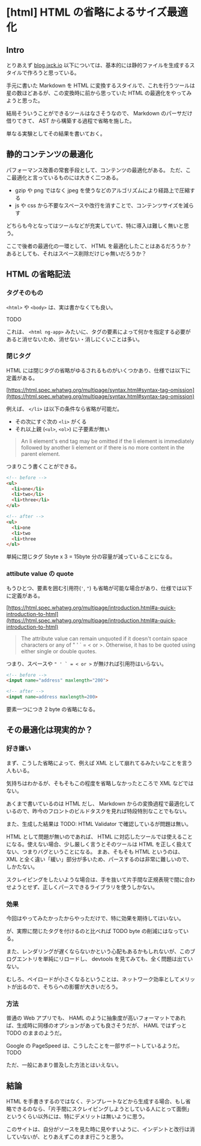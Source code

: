 # [html] HTML の省略によるサイズ最適化

## Intro

とりあえず [blog.jxck.io](https://blog.jxck.io) 以下については、基本的には静的ファイルを生成するスタイルで作ろうと思っている。

手元に書いた Markdown を HTML に変換するスタイルで、これを行うツールは星の数ほどあるが、この変換時に前から思っていた HTML の最適化をやってみようと思った。

結局そういうことができるツールはなさそうなので、 Markdown のパーサだけ借りてきて、 AST から構築する過程で省略を施した。

単なる実験としてその結果を書いておく。


## 静的コンテンツの最適化

パフォーマンス改善の常套手段として、コンテンツの最適化がある。
ただ、ここ最適化と言っているものには大きく二つある。

- gzip や png ではなく jpeg を使うなどのアルゴリズムにより経路上で圧縮する
- js や css から不要なスペースや改行を消すことで、コンテンツサイズを減らす


どちらも今となってはツールなどが充実していて、特に導入は難しく無いと思う。

ここで後者の最適化の一環として、 HTML を最適化したことはあるだろうか？
あるとしても、それはスペース削除だけじゃ無いだろうか？


## HTML の省略記法

### タグそのもの

`<html>` や `<body>` は、実は書かなくても良い。

TODO


これは、 `<html ng-app>` みたいに、タグの要素によって何かを指定する必要があると消せないため、消せない・消しにくいことは多い。


### 閉じタグ

HTML には閉じタグの省略がゆるされるものがいくつかあり、仕様では以下に定義がある。

[https://html.spec.whatwg.org/multipage/syntax.html#syntax-tag-omission](https://html.spec.whatwg.org/multipage/syntax.html#syntax-tag-omission)

例えば、 `</li>` は以下の条件なら省略が可能だ。

- その次にすぐ次の `<li>` がくる
- それ以上親 (`<ul>`, `<ol>`) に子要素が無い

> An li element's end tag may be omitted if the li element is immediately followed by another li element or if there is no more content in the parent element.


つまりこう書くことができる。


```html
<!-- before -->
<ul>
  <li>one</li>
  <li>two</li>
  <li>three</li>
</ul>

<!-- after -->
<ul>
  <li>one
  <li>two
  <li>three
</ul>
```

単純に閉じタグ 5byte x 3 = 15byte 分の容量が減っていることになる。


### attibute value の quote

もうひとつ、要素を囲む引用符(`'`, `"`) も省略が可能な場合があり、仕様では以下に定義がある。

[https://html.spec.whatwg.org/multipage/introduction.html#a-quick-introduction-to-html](https://html.spec.whatwg.org/multipage/introduction.html#a-quick-introduction-to-html)

> The attribute value can remain unquoted if it doesn't contain space characters or any of " ' ` = < or >. Otherwise, it has to be quoted using either single or double quotes.

つまり、スペースや ``" ' ` = < or >`` が無ければ引用符はいらない。


```html
<!-- before -->
<input name="address" maxlength="200">

<!-- after -->
<input name=address maxlength=200>
```


要素一つにつき 2 byte の省略になる。


## その最適化は現実的か？


### 好き嫌い

まず、こうした省略によって、例えば XML として崩れてるみたいなことを言う人もいる。

気持ちはわかるが、そもそもこの程度を省略しなかったところで XML などではない。

あくまで書いているのは HTML だし、 Markdown からの変換過程で最適化しているので、昨今のフロントのビルドタスクを見れば特段特別なことでもない。

また、生成した結果は TODO: HTML Validator で確認しているが問題は無い。

HTML として問題が無いのであれば、 HTML に対応したツールでは使えることになる。使えない場合、少し厳しく言うとそのツールは HTML を正しく扱えてない、つまりバグということになる。
まあ、そもそも HTML というのは、 XML と全く違い「緩い」部分が多いため、パースするのは非常に難しいので、しかたない。

スクレイピングをしたいような場合は、手を抜いて片手間な正規表現で間に合わせようとせず、正しくパースできるライブラリを使うしかない。


### 効果

今回はやってみたかったからやっただけで、特に効果を期待してはいない。

が、実際に閉じたタグを付けるのと比べれば TODO byte の削減にはなっている。

また、レンダリングが遅くならないかという心配もあるかもしれないが、このブログエントリを単純にリロードし、 devtools を見てみても、全く問題は出ていない。

むしろ、ペイロードが小さくなるということは、ネットワーク効率としてメリットが出るので、そちらへの影響が大きいだろう。


### 方法

普通の Web アプリでも、 HAML のように抽象度が高いフォーマットであれば、生成時に同様のオプションがあっても良さそうだが、 HAML ではずっと TODO のままのようだ。

Google の PageSpeed は、こうしたことを一部サポートしているようだ。 TODO

ただ、一般にあまり普及した方法とはいえない。


## 結論

HTML を手書きするのではなく、テンプレートなどから生成する場合、もし省略できるのなら、「片手間にスクレイピングしようとしている人にとって面倒」というくらい以外には、特にデメリットは無いように思う。

このサイトは、自分がソースを見た時に見やすいように、インデントと改行は消していないが、とりあえずこのまま行こうと思う。
